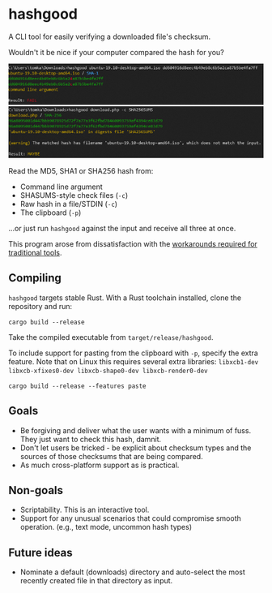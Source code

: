 # hashgood
A CLI tool for easily verifying a downloaded file's checksum.

Wouldn't it be nice if your computer compared the hash for you?

![](img/fail.png)
![](img/maybe.png)

Read the MD5, SHA1 or SHA256 hash from:

* Command line argument
* SHASUMS-style check files (`-c`)
* Raw hash in a file/STDIN (`-c`)
* The clipboard (`-p`)

...or just run `hashgood` against the input and receive all three at once.

This program arose from dissatisfaction with the [workarounds required for traditional tools](https://thomask.sdf.org/blog/2019/05/05/techniques-for-verifying-shasums-conveniently.html).

## Compiling

`hashgood` targets stable Rust. With a Rust toolchain installed, clone the repository and run:

```
cargo build --release
```

Take the compiled executable from `target/release/hashgood`.

To include support for pasting from the clipboard with `-p`, specify the extra feature. Note that on Linux this requires several extra libraries: `libxcb1-dev libxcb-xfixes0-dev libxcb-shape0-dev libxcb-render0-dev`

```
cargo build --release --features paste
```

## Goals

* Be forgiving and deliver what the user wants with a minimum of fuss. They just want to check this hash, damnit.
* Don't let users be tricked - be explicit about checksum types and the sources of those checksums that are being compared.
* As much cross-platform support as is practical.

## Non-goals

* Scriptability. This is an interactive tool.
* Support for any unusual scenarios that could compromise smooth operation. (e.g., text mode, uncommon hash types)

## Future ideas

* Nominate a default (downloads) directory and auto-select the most recently created file in that directory as input.
